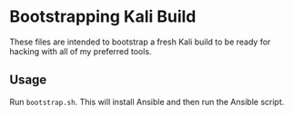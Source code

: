 # Bootstrapping Kali Build

These files are intended to bootstrap a fresh Kali build to be ready for hacking
with all of my preferred tools.

## Usage

Run `bootstrap.sh`. This will install Ansible and then run the Ansible script.